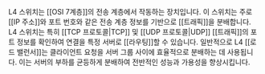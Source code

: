 L4 스위치는 [[OSI 7계층]]의 전송 계층에서 작동하는 장치입니다. 이 스위치는 주로 [[IP 주소]]와 포트 번호와 같은 전송 계층 정보를 기반으로 [[트래픽]]을 분배합니다. L4 스위치는 특히 [[TCP 프로토콜|TCP]] 및 [[UDP 프로토콜|UDP]] [[트래픽]]의 포트 정보를 확인하여 연결을 특정 서버로 [[라우팅]]할 수 있습니다. 일반적으로 L4 [[로드 밸런서]]는 클라이언트 요청을 서버 그룹 사이에 효율적으로 분배하는 데 사용됩니다. 이는 서버의 부하를 균등하게 분배하여 전반적인 성능과 가용성을 향상시킵니다.